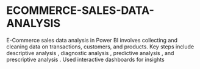 # ECOMMERCE-SALES-DATA-ANALYSIS
E-Commerce sales data analysis in Power BI involves collecting and cleaning data on transactions, customers, and products. Key steps include descriptive analysis , diagnostic analysis , predictive analysis , and prescriptive analysis . Used interactive dashboards for insights
